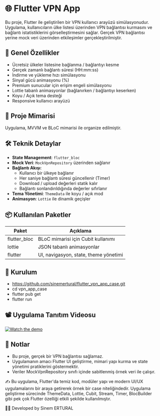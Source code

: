 # 🌐 Flutter VPN App

Bu proje, Flutter ile geliştirilen bir VPN kullanıcı arayüzü simülasyonudur. Uygulama, kullanıcıların ülke listesi üzerinden VPN bağlantısı kurmasını ve bağlantı istatistiklerini görselleştirmesini sağlar. Gerçek VPN bağlantısı yerine mock veri üzerinden etkileşimler gerçekleştirilmiştir.

## 📸 Genel Özellikler

- Ücretsiz ülkeler listesine bağlanma / bağlantıyı kesme
- Gerçek zamanlı bağlantı süresi (HH:mm:ss)
- İndirme ve yükleme hızı simülasyonu
- Sinyal gücü animasyonu (%)
- Premium sunucular için erişim engeli simülasyonu
- Lottie tabanlı animasyonlar (bağlanırken / bağlantıyı keserken)
- Koyu / Açık tema desteği
- Responsive kullanıcı arayüzü

## 🧱 Proje Mimarisi

Uygulama, MVVM ve BLoC mimarisi ile organize edilmiştir.

## 🛠 Teknik Detaylar

- **State Management**: `flutter_bloc`
- **Mock Veri**: `MockVpnRepository` üzerinden sağlanır
- **Bağlantı Akışı**:
  - Kullanıcı bir ülkeye bağlanır
  - Her saniye bağlantı süresi güncellenir (Timer)
  - Download / upload değerleri statik kalır
  - Bağlantı sonlandırıldığında değerler sıfırlanır
- **Tema Yönetimi**: `ThemeData` ile koyu / açık mod
- **Animasyon**: `Lottie` ile dinamik geçişler

## 📦 Kullanılan Paketler

| Paket             | Açıklama                            |
|------------------|-------------------------------------|
| flutter_bloc      | BLoC mimarisi için Cubit kullanımı  |
| lottie            | JSON tabanlı animasyonlar           |
| flutter           | UI, navigasyon, state, theme yönetimi |

## 🚀 Kurulum

- https://github.com/sinemertural/flutter_vpn_app_case.git
- cd vpn_app_case
- flutter pub get
- flutter run

## 📽️ Uygulama Tanıtım Videosu

[![Watch the demo](https://img.shields.io/badge/📹%20Demo%20Videosu-İzle-blue?style=for-the-badge&logo=google-drive)](https://drive.google.com/file/d/1qy1czjWc81p9YEa6bJz3clMsMQqdCUDo/view?usp=sharing)



## 📌 Notlar

- Bu proje, gerçek bir VPN bağlantısı sağlamaz.
- Uygulamanın amacı Flutter UI geliştirme, mimari yapı kurma ve state yönetimi pratiklerini göstermektir.
- Veriler MockVpnRepository sınıfı içinde sabitlenmiş örnek veri ile çalışır.

  
✍️ Bu uygulama, Flutter'da temiz kod, modüler yapı ve modern UI/UX uygulamalarını bir araya getirerek örnek bir case niteliğindedir. Uygulama geliştirme sürecinde ThemeData, Lottie, Cubit, Stream, Timer, BlocBuilder gibi pek çok Flutter özelliği etkili şekilde kullanılmıştır.



🧑‍💻 Developed by Sinem ERTURAL


